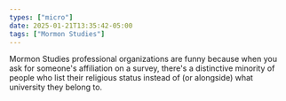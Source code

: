 ```yaml
---
types: ["micro"]
date: 2025-01-21T13:35:42-05:00
tags: ["Mormon Studies"]
---
```

Mormon Studies professional organizations are funny because when you ask for someone's affiliation on a survey, there's a distinctive minority of people who list their religious status instead of (or alongside) what university they belong to.
